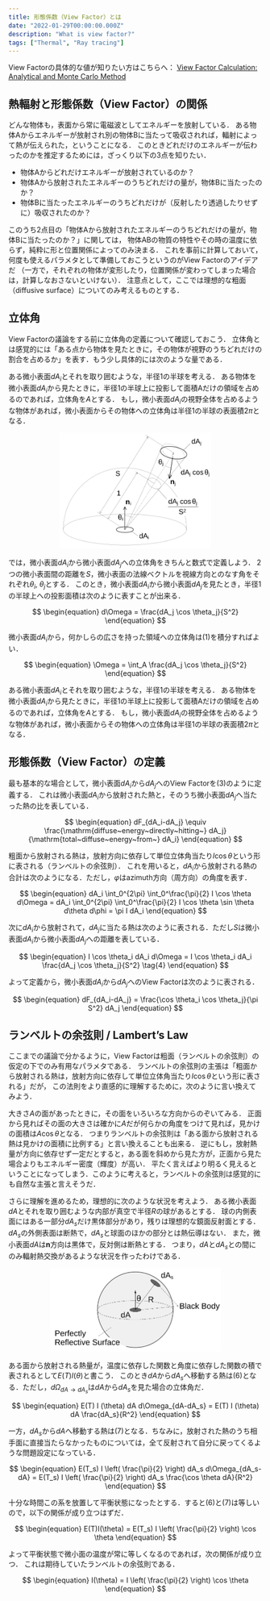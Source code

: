 ```yaml
---
title: 形態係数（View Factor）とは
date: "2022-01-29T00:00:00.000Z"
description: "What is view factor?"
tags: ["Thermal", "Ray tracing"]
---
```


View Factorの具体的な値が知りたい方はこちらへ：
[View Factor Calculation: Analytical and Monte Carlo Method](https://kanamesasaki.github.io/viewfactor/)

## 熱輻射と形態係数（View Factor）の関係

どんな物体も，表面から常に電磁波としてエネルギーを放射している．
ある物体Aからエネルギーが放射され別の物体Bに当たって吸収されれば，輻射によって熱が伝えられた，ということになる．
このときどれだけのエネルギーが伝わったのかを推定するためには，ざっくり以下の3点を知りたい．

- 物体Aからどれだけエネルギーが放射されているのか？
- 物体Aから放射されたエネルギーのうちどれだけの量が，物体Bに当たったのか？
- 物体Bに当たったエネルギーのうちどれだけが（反射したり透過したりせずに）吸収されたのか？

このうち2点目の「物体Aから放射されたエネルギーのうちどれだけの量が，物体Bに当たったのか？」に関しては，
物体ABの物質の特性やその時の温度に依らず，純粋に形と位置関係によってのみ決まる．
これを事前に計算しておいて，何度も使えるパラメタとして準備しておこうというのがView Factorのアイデアだ
（一方で，それぞれの物体が変形したり，位置関係が変わってしまった場合は，計算しなおさないといけない）．
注意点として，ここでは理想的な粗面（diffusive surface）についてのみ考えるものとする．

## 立体角

View Factorの議論をする前に立体角の定義について確認しておこう．
立体角とは感覚的には「ある点から物体を見たときに，その物体が視野のうちどれだけの割合を占めるか」を表す．もう少し具体的には次のような量である．

ある微小表面$dA_i$とそれを取り囲むような，半径1の半球を考える．
ある物体を微小表面$dA_i$から見たときに，半径1の半球上に投影して面積Aだけの領域を占めるのであれば，立体角を$A$とする．
もし，微小表面$dA_i$の視野全体を占めるような物体があれば，微小表面からその物体への立体角は半径1の半球の表面積$2\pi$となる．

<div align="center"><img src=".\solidangle.svg" width="300"></div>

では，微小表面$dA_i$から微小表面$dA_j$への立体角をきちんと数式で定義しよう．
2つの微小表面間の距離を$S$，微小表面の法線ベクトルを視線方向とのなす角をそれぞれ$\theta_i$, $\theta_j$とする．
このとき，微小表面$dA_i$から微小表面$dA_j$を見たとき，半径1の半球上への投影面積は次のように表すことが出来る．

$$
\begin{equation}
d\Omega = \frac{dA_j \cos \theta_j}{S^2}
\end{equation}
$$

微小表面$dA_i$から，何かしらの広さを持った領域への立体角は(1)を積分すればよい．

$$
\begin{equation}
\Omega = \int_A \frac{dA_j \cos \theta_j}{S^2}
\end{equation}
$$

ある微小表面$dA_i$とそれを取り囲むような，半径1の半球を考える．
ある物体を微小表面$dA_i$から見たときに，半径1の半球上に投影して面積Aだけの領域を占めるのであれば，立体角を$A$とする．
もし，微小表面$dA_i$の視野全体を占めるような物体があれば，微小表面からその物体への立体角は半径1の半球の表面積$2\pi$となる．

## 形態係数（View Factor）の定義

最も基本的な場合として，微小表面$dA_i$から$dA_j$へのView Factorを(3)のように定義する．
これは微小表面$dA_i$から放射された熱と，そのうち微小表面$dA_j$へ当たった熱の比を表している．

$$
\begin{equation}
dF_{dA_i-dA_j} \equiv \frac{\mathrm{diffuse~energy~directly~hitting~} dA_j}{\mathrm{total~diffuse~energy~from~} dA_i}
\end{equation}
$$

粗面から放射される熱は，放射方向に依存して単位立体角当たり$I \cos \theta$という形に表される（ランベルトの余弦則）．
これを用いると，$dA_i$から放射される熱の合計は次のようになる．ただし，$\varphi$はazimuth方向（周方向）の角度を表す．

$$
\begin{equation}
dA_i \int_0^{2\pi} \int_0^\frac{\pi}{2} I \cos \theta d\Omega = dA_i \int_0^{2\pi} \int_0^\frac{\pi}{2} I \cos \theta \sin \theta d\theta d\phi = \pi I dA_i
\end{equation}
$$

次に$dA_i$から放射されて，$dA_j$に当たる熱は次のように表される．ただし$S$は微小表面$dA_i$から微小表面$dA_j$への距離を表している．

$$
\begin{equation}
I \cos \theta_i dA_i d\Omega = I \cos \theta_i dA_i \frac{dA_j \cos \theta_j}{S^2} \tag{4}
\end{equation}
$$

よって定義から，微小表面$dA_i$から$dA_j$へのView Factorは次のように表される．

$$
\begin{equation}
dF_{dA_i-dA_j} = \frac{\cos \theta_i \cos \theta_j}{\pi S^2} dA_j
\end{equation}
$$

## ランベルトの余弦則 / Lambert’s Law

ここまでの議論で分かるように，View Factorは粗面（ランベルトの余弦則）の仮定の下でのみ有用なパラメタである．
ランベルトの余弦則の主張は「粗面から放射される熱は，放射方向に依存して単位立体角当たり$I \cos \theta$という形に表される」だが，
この法則をより直感的に理解するために，次のように言い換えてみよう．

大きさ$A$の面があったときに，その面をいろいろな方向からのぞいてみる．
正面から見ればその面の大きさは確かに$A$だが何らかの角度をつけて見れば，見かけの面積は$A \cos \theta$となる．
つまりランベルトの余弦則は「ある面から放射される熱は見かけの面積に比例する」と言い換えることも出来る．
逆にもし，放射熱量が方向に依存せず一定だとすると，ある面を斜めから見た方が，正面から見た場合よりもエネルギー密度（輝度）が高い．
平たく言えばより明るく見えるということになってしまう．このように考えると，ランベルトの余弦則は感覚的にも自然な主張と言えそうだ．

さらに理解を進めるため，理想的に次のような状況を考えよう．
ある微小表面$dA$とそれを取り囲むような内部が真空で半径$R$の球があるとする．
球の内側表面にはある一部分$dA_s$だけ黒体部分があり，残りは理想的な鏡面反射面とする．
$dA_s$の外側表面は断熱で，$dA_s$と球面のほかの部分とは熱伝導はない．
また，微小表面$dA$は$\boldsymbol{n}$方向は黒体で，反対側は断熱とする．
つまり，$dA$と$dA_s$との間にのみ輻射熱交換があるような状況を作ったわけである．

<div align="center"><img src=".\lambert.svg" width="340"></div>

ある面から放射される熱量が，温度に依存した関数と角度に依存した関数の積で表されるとして$E(T) I(\theta)$と書こう．
このとき$dA$から$dA_s$へ移動する熱は(6)となる．ただし，$d\Omega_{dA \to dA_s}$は$dA$から$dA_s$を見た場合の立体角だ．

$$
\begin{equation}
E(T) I (\theta) dA d\Omega_{dA-dA_s} = E(T) I (\theta) dA \frac{dA_s}{R^2}
\end{equation}
$$

一方，$dA_s$から$dA$へ移動する熱は(7)となる．ちなみに，放射された熱のうち相手面に直接当たらなかったものについては，全て反射されて自分に戻ってくるような問題設定になっている．

$$
\begin{equation}
E(T_s) I \left( \frac{\pi}{2} \right) dA_s d\Omega_{dA_s-dA} = E(T_s) I \left( \frac{\pi}{2} \right) dA_s \frac{\cos \theta dA}{R^2}
\end{equation}
$$

十分な時間この系を放置して平衡状態になったとする．すると(6)と(7)は等しいので，以下の関係が成り立つはずだ．

$$
\begin{equation}
E(T)I(\theta) = E(T_s) I \left( \frac{\pi}{2} \right) \cos \theta
\end{equation}
$$

よって平衡状態で微小面の温度が常に等しくなるのであれば，次の関係が成り立つ．
これは期待していたランベルトの余弦則である．

$$
\begin{equation}
I(\theta) = I \left( \frac{\pi}{2} \right) \cos \theta
\end{equation}
$$